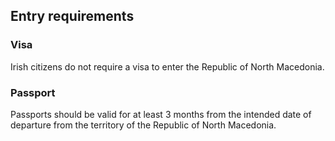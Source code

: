 ## Entry requirements

### **Visa**

Irish citizens do not require a visa to enter the Republic of North Macedonia.

### Passport

Passports should be valid for at least 3 months from the intended date of departure from the territory of the Republic of North Macedonia.